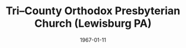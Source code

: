 ---
date: &id001 1967-01-11
end_date: null
location:
  address: null
  city: Lewisburg
  state: PA
minister:
- end: 1975-01-01
  name: Luther Long
  start: 1967-01-01
  type: pastor
- end: 1976-01-01
  name: Richard Fisher
  start: 1975-01-01
  type: pastor
- end: 1981-01-01
  name: Steve Miller
  start: 1977-01-01
  type: pastor
- end: 1984-01-01
  name: Sherman Isbell
  start: 1982-01-01
  type: pastor
ministers:
- Luther Long
- Richard Fisher
- Steve Miller
- Sherman Isbell
name: "Tri\u2013County Orthodox Presbyterian Church"
names:
- end: 1985-01-19
  name: "Tri\u2013County Orthodox Presbyterian Church"
  start: 1967-01-11
origination_date: *id001
raw_data: "PA Lewisburg\nTri\u2013County Orthodox Presbyterian Church  (January 11,\
  \ 1967\u2013January 19, 1985)\nPastors: Luther Long, 1967\u201375\nRichard Fisher,\
  \ 1975\u201376\nSteve Miller, 1977\u201381\nSherman Isbell, 1982\u201384"
received_from: MISSING
states:
- PA
status:
  active: false
  end_date: 1985-01-19
  reason: null
  received_from: null
  withdrawal_to: null
title: "Tri\u2013County Orthodox Presbyterian Church (Lewisburg PA)"

---